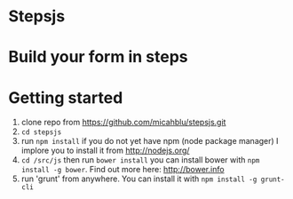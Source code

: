 Stepsjs
=======

Build your form in steps
=

Getting started
=

1. clone repo from https://github.com/micahblu/stepsjs.git
2. `cd stepsjs`
3. run `npm install` if you do not yet have npm (node package manager) I implore you to install it from http://nodejs.org/
4. `cd /src/js` then run `bower install` you can install bower with `npm install -g bower`. Find out more here: http://bower.info
5. run 'grunt' from anywhere. You can install it with `npm install -g grunt-cli`

